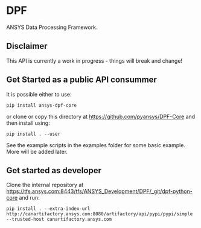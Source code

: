 # DPF
ANSYS Data Processing Framework.

## Disclaimer

This API is currently a work in progress - things will break and change!


## Get Started as a public API consummer

It is possible either to use:

```
pip install ansys-dpf-core 
```

or clone or copy this directory at https://github.com/pyansys/DPF-Core and then install using:

```
pip install . --user 
```

See the example scripts in the examples folder for some basic example.  More will be added later.

## Get started as developer

Clone the internal repository at https://tfs.ansys.com:8443/tfs/ANSYS_Development/DPF/_git/dpf-python-core and run:

```
pip install . --extra-index-url http://canartifactory.ansys.com:8080/artifactory/api/pypi/pypi/simple --trusted-host canartifactory.ansys.com
```